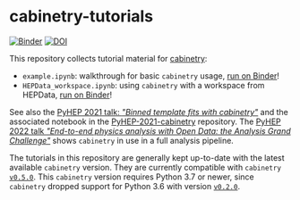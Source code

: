 # cabinetry-tutorials

[![Binder](https://mybinder.org/badge_logo.svg)](https://mybinder.org/v2/gh/cabinetry/cabinetry-tutorials/master)
[![DOI](https://zenodo.org/badge/DOI/10.5281/zenodo.5121551.svg)](https://doi.org/10.5281/zenodo.5121551)

This repository collects tutorial material for [cabinetry](https://github.com/scikit-hep/cabinetry/):
- `example.ipynb`: walkthrough for basic `cabinetry` usage, [run on Binder](https://mybinder.org/v2/gh/cabinetry/cabinetry-tutorials/master?filepath=example.ipynb)!
- `HEPData_workspace.ipynb`: using `cabinetry` with a workspace from HEPData, [run on Binder](https://mybinder.org/v2/gh/cabinetry/cabinetry-tutorials/master?filepath=HEPData_workspace.ipynb)!

See also the [PyHEP 2021 talk: *"Binned template fits with cabinetry"*](https://indico.cern.ch/event/1019958/contributions/4421868/) and the associated notebook in the [PyHEP-2021-cabinetry](https://github.com/alexander-held/PyHEP-2021-cabinetry/) repository.
The [PyHEP 2022 talk *"End-to-end physics analysis with Open Data: the Analysis Grand Challenge"*](https://indico.cern.ch/event/1150631/contributions/5000592/) shows `cabinetry` in use in a full analysis pipeline.

The tutorials in this repository are generally kept up-to-date with the latest available `cabinetry` version.
They are currently compatible with `cabinetry` [`v0.5.0`](https://github.com/scikit-hep/cabinetry/releases/tag/v0.5.0).
This `cabinetry` version requires Python 3.7 or newer, since `cabinetry` dropped support for Python 3.6 with version [`v0.2.0`](https://github.com/scikit-hep/cabinetry/releases/tag/v0.2.0).
